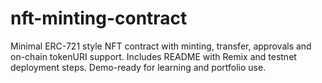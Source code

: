 # nft-minting-contract
Minimal ERC-721 style NFT contract with minting, transfer, approvals and on-chain tokenURI support. Includes README with Remix and testnet deployment steps. Demo-ready for learning and portfolio use.
